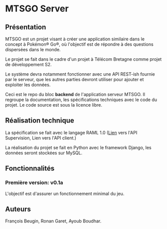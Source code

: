 # MTSGO Server

## Présentation

MTSGO est un projet visant à créer une application similaire dans le concept à Pokémon® Go®, où l'objectif est de répondre à des questions dispersées dans le monde.

Le projet se fait dans le cadre d'un projet à Télécom Bretagne comme projet de développement S2.

Le système devra notamment fonctionner avec une API REST-ish fournie par le serveur, que les autres parties devront utiliser pour ajouter et exploiter les données.

Ceci est le repo du bloc __backend__ de l'application serveur MTSGO. Il regroupe la documentation, les spécifications techniques avec le code du projet. Le code source est sous la licence libre.

## Réalisation technique

La spécification se fait avec le langage RAML 1.0 ([Lien](./api) vers l'API Supervision, Lien vers l'API client.)

La réalisation du projet se fait en Python avec le framework Django, les données seront stockées sur MySQL.

## Fonctionnalités

### Première version: v0.1a

L'objectif est d'assurer un fonctionnement minimal du jeu. 





## Auteurs

François Beugin, Ronan Garet, Ayoub Boudhar.
